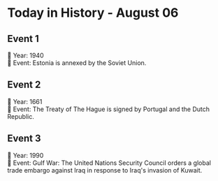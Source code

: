 # Today in History - August 06

## Event 1
📅 Year: 1940  
📝 Event: Estonia is annexed by the Soviet Union.

## Event 2
📅 Year: 1661  
📝 Event: The Treaty of The Hague is signed by Portugal and the Dutch Republic.

## Event 3
📅 Year: 1990  
📝 Event: Gulf War: The United Nations Security Council orders a global trade embargo against Iraq in response to Iraq's invasion of Kuwait.

